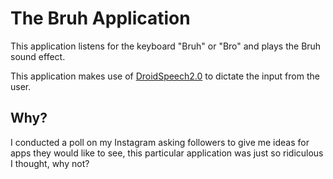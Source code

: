 # The Bruh Application
This application listens for the keyboard "Bruh" or "Bro" and plays the Bruh sound effect.

This application makes use of [DroidSpeech2.0](https://github.com/vikramezhil/DroidSpeech2.0/) to dictate the input from the user.

## Why?

I conducted a poll on my Instagram asking followers to give me ideas for apps they would like to see, this particular application was just so ridiculous I thought, why not?
